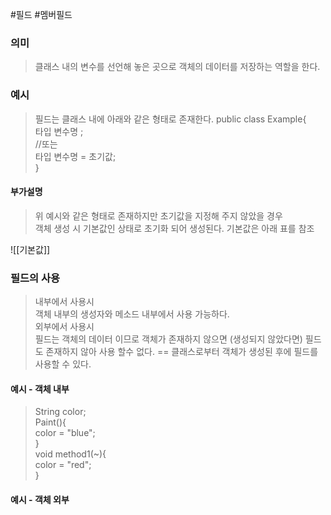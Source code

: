 #필드 #멤버필드
### 의미
> 클래스 내의 변수를 선언해 놓은 곳으로 객체의 데이터를 저장하는 역할을 한다.

### 예시
> 필드는 클래스 내에 아래와 같은 형태로 존재한다.
> public class Example{  
> 	타입 변수명 ;  
> 	//또는  
> 	타입 변수명 = 초기값;  
> }  

#### 부가설명
> 위 예시와 같은 형태로 존재하지만 초기값을 지정해 주지 않았을 경우  
> 객체 생성 시 기본값인 상태로 초기화 되어 생성된다.
> 기본값은 아래 표를 참조

![[기본값]]

### 필드의 사용
> 내부에서 사용시  
>  객체 내부의 생성자와 메소드 내부에서 사용 가능하다.  
> 외부에서 사용시  
>  필드는 객체의 데이터 이므로 객체가 존재하지 않으면 (생성되지 않았다면) 필드도 존재하지 않아 사용 할수 없다.   == 클래스로부터 객체가 생성된 후에 필드를 사용할 수 있다.

#### 예시 - 객체 내부
> String color;  
> Paint(){  
>  color = "blue";  
> }  
> void method1(~){  
>  color = "red";  
> }   

#### 예시 - 객체 외부



